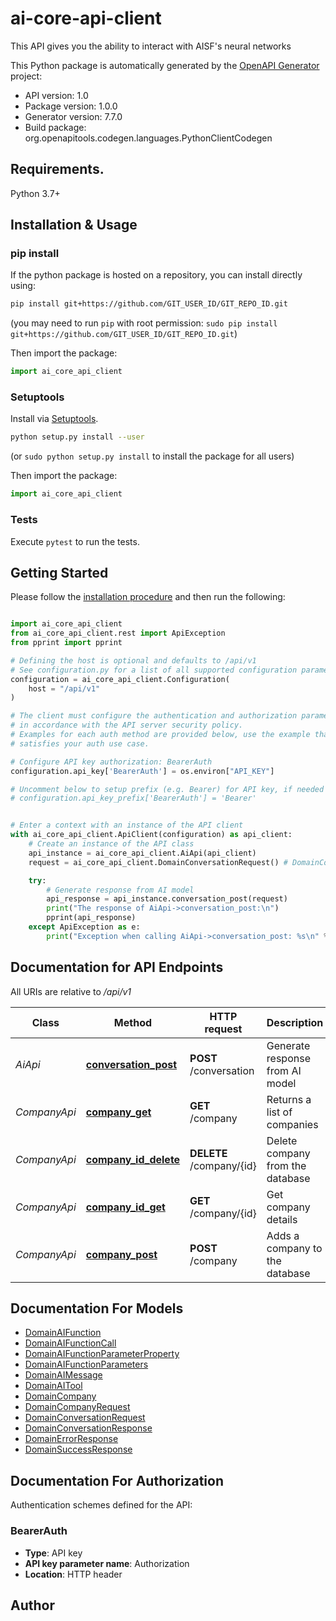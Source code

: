# ai-core-api-client
This API gives you the ability to interact with AISF's neural networks

This Python package is automatically generated by the [OpenAPI Generator](https://openapi-generator.tech) project:

- API version: 1.0
- Package version: 1.0.0
- Generator version: 7.7.0
- Build package: org.openapitools.codegen.languages.PythonClientCodegen

## Requirements.

Python 3.7+

## Installation & Usage
### pip install

If the python package is hosted on a repository, you can install directly using:

```sh
pip install git+https://github.com/GIT_USER_ID/GIT_REPO_ID.git
```
(you may need to run `pip` with root permission: `sudo pip install git+https://github.com/GIT_USER_ID/GIT_REPO_ID.git`)

Then import the package:
```python
import ai_core_api_client
```

### Setuptools

Install via [Setuptools](http://pypi.python.org/pypi/setuptools).

```sh
python setup.py install --user
```
(or `sudo python setup.py install` to install the package for all users)

Then import the package:
```python
import ai_core_api_client
```

### Tests

Execute `pytest` to run the tests.

## Getting Started

Please follow the [installation procedure](#installation--usage) and then run the following:

```python

import ai_core_api_client
from ai_core_api_client.rest import ApiException
from pprint import pprint

# Defining the host is optional and defaults to /api/v1
# See configuration.py for a list of all supported configuration parameters.
configuration = ai_core_api_client.Configuration(
    host = "/api/v1"
)

# The client must configure the authentication and authorization parameters
# in accordance with the API server security policy.
# Examples for each auth method are provided below, use the example that
# satisfies your auth use case.

# Configure API key authorization: BearerAuth
configuration.api_key['BearerAuth'] = os.environ["API_KEY"]

# Uncomment below to setup prefix (e.g. Bearer) for API key, if needed
# configuration.api_key_prefix['BearerAuth'] = 'Bearer'


# Enter a context with an instance of the API client
with ai_core_api_client.ApiClient(configuration) as api_client:
    # Create an instance of the API class
    api_instance = ai_core_api_client.AiApi(api_client)
    request = ai_core_api_client.DomainConversationRequest() # DomainConversationRequest | Conversation Request

    try:
        # Generate response from AI model
        api_response = api_instance.conversation_post(request)
        print("The response of AiApi->conversation_post:\n")
        pprint(api_response)
    except ApiException as e:
        print("Exception when calling AiApi->conversation_post: %s\n" % e)

```

## Documentation for API Endpoints

All URIs are relative to */api/v1*

Class | Method | HTTP request | Description
------------ | ------------- | ------------- | -------------
*AiApi* | [**conversation_post**](docs/AiApi.md#conversation_post) | **POST** /conversation | Generate response from AI model
*CompanyApi* | [**company_get**](docs/CompanyApi.md#company_get) | **GET** /company | Returns a list of companies
*CompanyApi* | [**company_id_delete**](docs/CompanyApi.md#company_id_delete) | **DELETE** /company/{id} | Delete company from the database
*CompanyApi* | [**company_id_get**](docs/CompanyApi.md#company_id_get) | **GET** /company/{id} | Get company details
*CompanyApi* | [**company_post**](docs/CompanyApi.md#company_post) | **POST** /company | Adds a company to the database


## Documentation For Models

 - [DomainAIFunction](docs/DomainAIFunction.md)
 - [DomainAIFunctionCall](docs/DomainAIFunctionCall.md)
 - [DomainAIFunctionParameterProperty](docs/DomainAIFunctionParameterProperty.md)
 - [DomainAIFunctionParameters](docs/DomainAIFunctionParameters.md)
 - [DomainAIMessage](docs/DomainAIMessage.md)
 - [DomainAITool](docs/DomainAITool.md)
 - [DomainCompany](docs/DomainCompany.md)
 - [DomainCompanyRequest](docs/DomainCompanyRequest.md)
 - [DomainConversationRequest](docs/DomainConversationRequest.md)
 - [DomainConversationResponse](docs/DomainConversationResponse.md)
 - [DomainErrorResponse](docs/DomainErrorResponse.md)
 - [DomainSuccessResponse](docs/DomainSuccessResponse.md)


<a id="documentation-for-authorization"></a>
## Documentation For Authorization


Authentication schemes defined for the API:
<a id="BearerAuth"></a>
### BearerAuth

- **Type**: API key
- **API key parameter name**: Authorization
- **Location**: HTTP header


## Author




